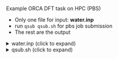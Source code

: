 Example ORCA DFT task on HPC (PBS)
- Only one file for input: **water.inp**
- run ```qsub qsub.sh``` for pbs job submission
- The rest are the output


<details>

<summary>water.inp (click to expand)</summary>

```ruby
! B3LYP def2-SVP Opt

# My first ORCA calculation

*xyz 0 1
O        0.000000000      0.000000000      0.000000000
H        0.000000000      0.759337000      0.596043000
H        0.000000000     -0.759337000      0.596043000

*
```
</details>

<details>

<summary>qsub.sh (click to expand)</summary>

```ruby
#!/bin/bash
#PBS -l nodes=1:ppn=8
#PBS -l walltime=1:00:00
#PBS -N orca_test
#PBS -q M256
#PBS -j oe

export PATH="/share/apps/openmpi411/bin:$PATH"
export LD_LIBRARY_PATH="/share/apps/openmpi411/lib:$LD_LIBRARY_PATH"
export PATH="/share/apps/orca503:$PATH"
export LD_LIBRARY_PATH="/share/apps/orca503:$LD_LIBRARY_PATH"
export orca="/share/apps/orca503/orca"

export INPUT="water.inp"

cd $PBS_O_WORKDIR
echo "ORCA job start at" `date`

time $orca $INPUT > $(basename $INPUT .inp).out

echo "ORCA job finished at" `date`
echo "Work Dir is: $PBS_O_WORKDIR"
```
</details>
